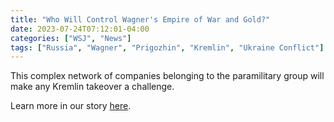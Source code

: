 ```yaml
---
title: "Who Will Control Wagner's Empire of War and Gold?"
date: 2023-07-24T07:12:01-04:00
categories: ["WSJ", "News"]
tags: ["Russia", "Wagner", "Prigozhin", "Kremlin", "Ukraine Conflict"]
---
```

This complex network of companies belonging to the paramilitary group will make any Kremlin takeover a challenge.

Learn more in our story [here](https://www.wsj.com/articles/who-will-control-wagners-empire-of-war-and-gold-22444d60).